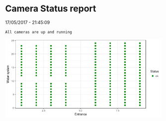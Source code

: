 Camera Status report
================
17/05/2017 - 21:45:09

    All cameras are up and running

![](camreport_files/figure-markdown_github/unnamed-chunk-2-1.png)
